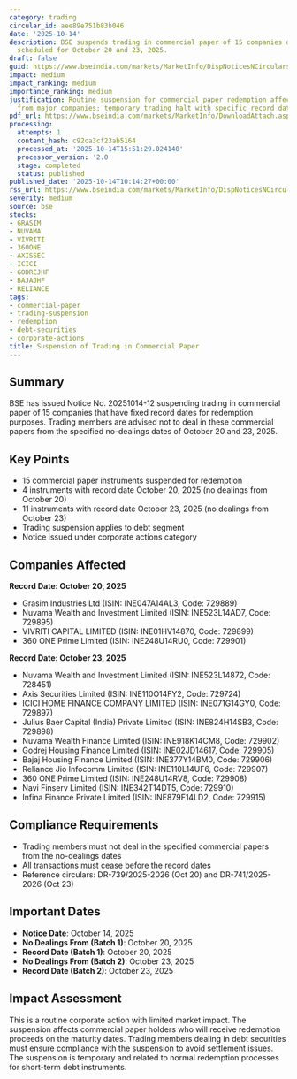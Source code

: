 ```yaml
---
category: trading
circular_id: aee89e751b83b046
date: '2025-10-14'
description: BSE suspends trading in commercial paper of 15 companies due to redemption
  scheduled for October 20 and 23, 2025.
draft: false
guid: https://www.bseindia.com/markets/MarketInfo/DispNoticesNCirculars.aspx?Noticeid={3901C64B-F21E-48EE-A666-6FB7C8A3774D}&noticeno=20251014-12&dt=10/14/2025&icount=12&totcount=59&flag=0
impact: medium
impact_ranking: medium
importance_ranking: medium
justification: Routine suspension for commercial paper redemption affecting 15 instruments
  from major companies; temporary trading halt with specific record dates
pdf_url: https://www.bseindia.com/markets/MarketInfo/DownloadAttach.aspx?id=20251014-12&attachedId=
processing:
  attempts: 1
  content_hash: c92ca3cf23ab5164
  processed_at: '2025-10-14T15:51:29.024140'
  processor_version: '2.0'
  stage: completed
  status: published
published_date: '2025-10-14T10:14:27+00:00'
rss_url: https://www.bseindia.com/markets/MarketInfo/DispNoticesNCirculars.aspx?Noticeid={3901C64B-F21E-48EE-A666-6FB7C8A3774D}&noticeno=20251014-12&dt=10/14/2025&icount=12&totcount=59&flag=0
severity: medium
source: bse
stocks:
- GRASIM
- NUVAMA
- VIVRITI
- 360ONE
- AXISSEC
- ICICI
- GODREJHF
- BAJAJHF
- RELIANCE
tags:
- commercial-paper
- trading-suspension
- redemption
- debt-securities
- corporate-actions
title: Suspension of Trading in Commercial Paper
---
```


## Summary

BSE has issued Notice No. 20251014-12 suspending trading in commercial paper of 15 companies that have fixed record dates for redemption purposes. Trading members are advised not to deal in these commercial papers from the specified no-dealings dates of October 20 and 23, 2025.

## Key Points

- 15 commercial paper instruments suspended for redemption
- 4 instruments with record date October 20, 2025 (no dealings from October 20)
- 11 instruments with record date October 23, 2025 (no dealings from October 23)
- Trading suspension applies to debt segment
- Notice issued under corporate actions category

## Companies Affected

**Record Date: October 20, 2025**
- Grasim Industries Ltd (ISIN: INE047A14AL3, Code: 729889)
- Nuvama Wealth and Investment Limited (ISIN: INE523L14AD7, Code: 729895)
- VIVRITI CAPITAL LIMITED (ISIN: INE01HV14870, Code: 729899)
- 360 ONE Prime Limited (ISIN: INE248U14RU0, Code: 729901)

**Record Date: October 23, 2025**
- Nuvama Wealth and Investment Limited (ISIN: INE523L14872, Code: 728451)
- Axis Securities Limited (ISIN: INE110O14FY2, Code: 729724)
- ICICI HOME FINANCE COMPANY LIMITED (ISIN: INE071G14GY0, Code: 729897)
- Julius Baer Capital (India) Private Limited (ISIN: INE824H14SB3, Code: 729898)
- Nuvama Wealth Finance Limited (ISIN: INE918K14CM8, Code: 729902)
- Godrej Housing Finance Limited (ISIN: INE02JD14617, Code: 729905)
- Bajaj Housing Finance Limited (ISIN: INE377Y14BM0, Code: 729906)
- Reliance Jio Infocomm Limited (ISIN: INE110L14UF6, Code: 729907)
- 360 ONE Prime Limited (ISIN: INE248U14RV8, Code: 729908)
- Navi Finserv Limited (ISIN: INE342T14DT5, Code: 729910)
- Infina Finance Private Limited (ISIN: INE879F14LD2, Code: 729915)

## Compliance Requirements

- Trading members must not deal in the specified commercial papers from the no-dealings dates
- All transactions must cease before the record dates
- Reference circulars: DR-739/2025-2026 (Oct 20) and DR-741/2025-2026 (Oct 23)

## Important Dates

- **Notice Date**: October 14, 2025
- **No Dealings From (Batch 1)**: October 20, 2025
- **Record Date (Batch 1)**: October 20, 2025
- **No Dealings From (Batch 2)**: October 23, 2025
- **Record Date (Batch 2)**: October 23, 2025

## Impact Assessment

This is a routine corporate action with limited market impact. The suspension affects commercial paper holders who will receive redemption proceeds on the maturity dates. Trading members dealing in debt securities must ensure compliance with the suspension to avoid settlement issues. The suspension is temporary and related to normal redemption processes for short-term debt instruments.